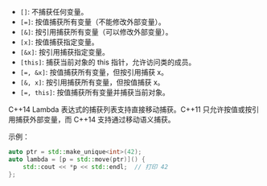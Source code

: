- `[]`: 不捕获任何变量。
- `[=]`: 按值捕获所有变量（不能修改外部变量）。
- `[&]`: 按引用捕获所有变量（可以修改外部变量）。
- `[x]`: 按值捕获指定变量。
- `[&x]`: 按引用捕获指定变量。
- `[this]`: 捕获当前对象的 this 指针，允许访问类的成员。
- `[=, &x]`: 按值捕获所有变量，但按引用捕获 x。
- `[&, x]`: 按引用捕获所有变量，但按值捕获 x。
- `[=, this]`: 按值捕获所有变量并捕获当前对象。

C++14 Lambda 表达式的捕获列表支持直接移动捕获。C++11 只允许按值或按引用捕获外部变量，而 C++14 支持通过移动语义捕获。

示例：

```cpp
auto ptr = std::make_unique<int>(42);
auto lambda = [p = std::move(ptr)]() {
    std::cout << *p << std::endl;  // 打印 42
};
```